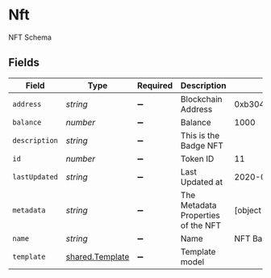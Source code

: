 # Nft

NFT Schema


## Fields

| Field                                                     | Type                                                      | Required                                                  | Description                                               | Example                                                   |
| --------------------------------------------------------- | --------------------------------------------------------- | --------------------------------------------------------- | --------------------------------------------------------- | --------------------------------------------------------- |
| `address`                                                 | *string*                                                  | :heavy_minus_sign:                                        | Blockchain Address                                        | 0xb30401952A0648849816Bc99Af08F2369A5bB98C                |
| `balance`                                                 | *number*                                                  | :heavy_minus_sign:                                        | Balance                                                   | 1000                                                      |
| `description`                                             | *string*                                                  | :heavy_minus_sign:                                        | This is the Badge NFT                                     |                                                           |
| `id`                                                      | *number*                                                  | :heavy_minus_sign:                                        | Token ID                                                  | 11                                                        |
| `lastUpdated`                                             | *string*                                                  | :heavy_minus_sign:                                        | Last Updated at                                           | 2020-01-27 17:50:45                                       |
| `metadata`                                                | *string*                                                  | :heavy_minus_sign:                                        | The Metadata Properties of the NFT                        | [object Object]                                           |
| `name`                                                    | *string*                                                  | :heavy_minus_sign:                                        | Name                                                      | NFT Badge                                                 |
| `template`                                                | [shared.Template](../../../sdk/models/shared/template.md) | :heavy_minus_sign:                                        | Template model                                            |                                                           |